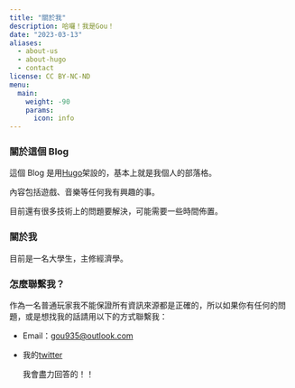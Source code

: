 ```yaml
---
title: "關於我"
description: 哈囉！我是Gou！
date: "2023-03-13"
aliases:
  - about-us
  - about-hugo
  - contact
license: CC BY-NC-ND
menu:
  main:
    weight: -90
    params:
      icon: info
---
```


### 關於這個 Blog

這個 Blog 是用[Hugo](https://gohugo.io/)架設的，基本上就是我個人的部落格。

內容包括遊戲、音樂等任何我有興趣的事。

目前還有很多技術上的問題要解決，可能需要一些時間佈置。

### 關於我

目前是一名大學生，主修經濟學。

### 怎麼聯繫我？

作為一名普通玩家我不能保證所有資訊來源都是正確的，所以如果你有任何的問題，或是想找我的話請用以下的方式聯繫我：

- Email：gou935@outlook.com

- 我的[twitter](https://twitter.com/Gou935)
  
  我會盡力回答的！！
